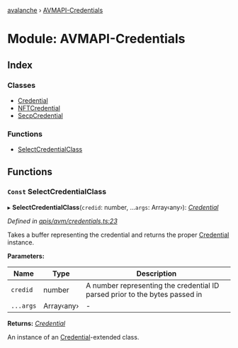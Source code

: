 [avalanche](../README.md) › [AVMAPI-Credentials](avmapi_credentials.md)

# Module: AVMAPI-Credentials

## Index

### Classes

* [Credential](../classes/avmapi_credentials.credential.md)
* [NFTCredential](../classes/avmapi_credentials.nftcredential.md)
* [SecpCredential](../classes/avmapi_credentials.secpcredential.md)

### Functions

* [SelectCredentialClass](avmapi_credentials.md#const-selectcredentialclass)

## Functions

### `Const` SelectCredentialClass

▸ **SelectCredentialClass**(`credid`: number, ...`args`: Array‹any›): *[Credential](../classes/avmapi_credentials.credential.md)*

*Defined in [apis/avm/credentials.ts:23](https://github.com/ava-labs/avalanche.js/blob/3888064/src/apis/avm/credentials.ts#L23)*

Takes a buffer representing the credential and returns the proper [Credential](../classes/avmapi_credentials.credential.md) instance.

**Parameters:**

Name | Type | Description |
------ | ------ | ------ |
`credid` | number | A number representing the credential ID parsed prior to the bytes passed in  |
`...args` | Array‹any› | - |

**Returns:** *[Credential](../classes/avmapi_credentials.credential.md)*

An instance of an [Credential](../classes/avmapi_credentials.credential.md)-extended class.
